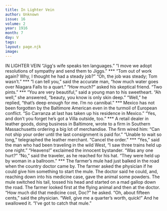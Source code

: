 ```yaml
---
title: In Lighter Vein
author: Unknown
issue: 16
volume: 2
year: 1916
month: 7
day: V
tags:
layout: page.njk
image:
---
```

IN LIGHTER VEIN       “Jigg's wife speaks ten languages.”    “I move we adopt resolutions of sympathy and send them to Jiggs.”       ***      “Tom out of work again? Why, I thought he had a steady job?”    “Oh, the job was steady; Tom wasn’t.”       ***      “I can tell you,” said the accurate man, “how much water goes over Niagara Falls to a quart.”    “How much?” asked his skeptical friend.   “Two pints.”       ***      “You are very beautiful,” said a young man to his sweetheart.    “Ah well,” she answered, “beauty, you know is only skin deep.”    “Well,” he replied, “that’s deep enough for me. I’m no cannibal.”       ***      Mexico has not been forgotten by the Baltimore American even in the turmoil of European conflict.    “So Carranza at last has taken up his residence in Mexico.”    “Yes, and don’t you forget he’s got a Villa outside, too.”       ***      A retail dealer in leather goods, doing business in Baltimore, wrote to a firm in Southern Massachusetts ordering a big lot of merchandise. The firm wired him:    “Can not ship your order until the last consignment is paid for.”    “Unable to wait so long,” telegraphed the leather merchant. “Cancel the order.”      ***      “Yes,” said the man who had been traveling in the wild West, “I saw three trains held up one night.”    “Heavens!” exclaimed the innocent bystander.    “Was any one hurt?”    “No,” said the traveler, as he reached for his hat. “They were held up by woman in a ballroom.”       ***      The farmer’s mule had just balked in the road when the country doctor came by. The farmer asked the physician if he could give him something to start the mule. The doctor said he could, and, reaching down into his medicine case, gave the animal some powders. The mule switched his tail, tossed his head and started on a mad gallop down the road. The farmer looked first at the flying animal and then at the doctor.    “How much did that medicine cost, Doc?” he asked.    “Oh, about fifteen cents,” said the physician.    “Well, give me a quarter’s worth, quick!” And he swallowed it. “I’ve got to catch that mule.”  

